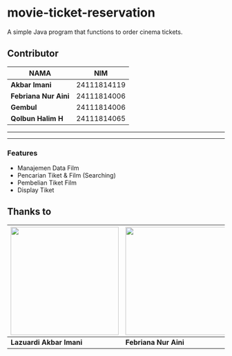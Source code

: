 # movie-ticket-reservation
A simple Java program that functions to order cinema tickets.

##  Contributor
| NAMA | NIM |
|--------|--------|
| **Akbar Imani** | 24111814119 |
| **Febriana Nur Aini** | 24111814006 |
| **Gembul** | 24111814006 |
| **Qolbun Halim H** | 24111814065 |



---

---
### Features
- Manajemen Data Film 
- Pencarian Tiket & Film (Searching)   
- Pembelian Tiket Film 
- Display Tiket


## Thanks to

| [<img src="https://avatars.githubusercontent.com/u/43921327?v=4" width="250"/>](https://github.com/Dezkrazzer) | [<img src="https://avatars.githubusercontent.com/u/197025301?v=4" width="250"/>](https://github.com/beeena4) |[<img src="https://avatars.githubusercontent.com/u/208225069?v=4" width="250"/>](https://github.com/rifkimaulana25)  |
| --- | --- | --- |
| **Lazuardi Akbar Imani** | **Febriana Nur Aini** | **Gembull** |

